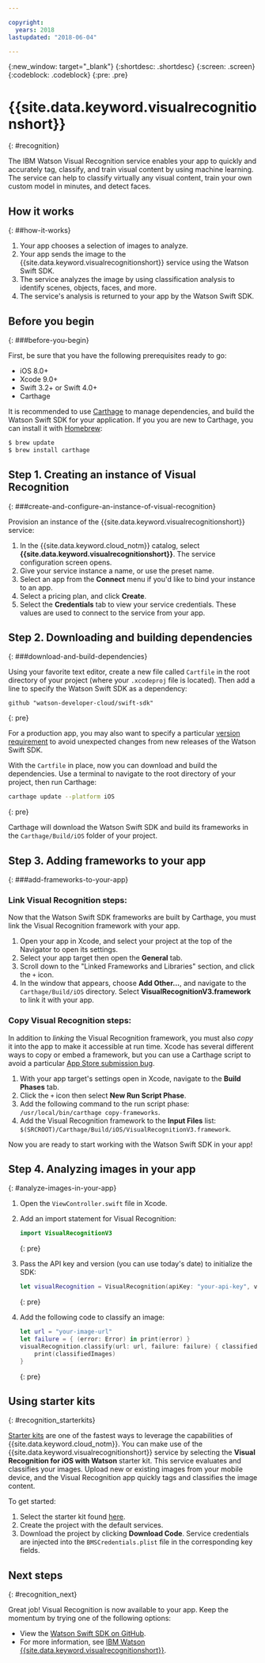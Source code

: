 ```yaml
---

copyright:
  years: 2018
lastupdated: "2018-06-04"

---
```

{:new_window: target="_blank"}
{:shortdesc: .shortdesc}
{:screen: .screen}
{:codeblock: .codeblock}
{:pre: .pre}

# {{site.data.keyword.visualrecognitionshort}}
{: #recognition}

The IBM Watson Visual Recognition service enables your app to quickly and accurately tag, classify, and train visual content by using machine learning. The service can help to classify virtually any visual content, train your own custom model in minutes, and detect faces.

## How it works
{: ##how-it-works}

1. Your app chooses a selection of images to analyze.
2. Your app sends the image to the {{site.data.keyword.visualrecognitionshort}} service using the Watson Swift SDK.
3. The service analyzes the image by using classification analysis to identify scenes, objects, faces, and more.
4. The service's analysis is returned to your app by the Watson Swift SDK.

## Before you begin
{: ###before-you-begin}

First, be sure that you have the following prerequisites ready to go:
<ul>
  <li>iOS 8.0+</li>
  <li>Xcode 9.0+</li>
  <li>Swift 3.2+ or Swift 4.0+</li>
  <li>Carthage</li>
</ul>

It is recommended to use [Carthage](https://github.com/Carthage/Carthage) to manage dependencies, and build the Watson Swift SDK for your application. If you you are new to Carthage, you can install it with [Homebrew](http://brew.sh/):

```bash
$ brew update
$ brew install carthage
```

## Step 1. Creating an instance of Visual Recognition
{: ###create-and-configure-an-instance-of-visual-recognition}

Provision an instance of the {{site.data.keyword.visualrecognitionshort}} service:

1. In the {{site.data.keyword.cloud_notm}} catalog, select **{{site.data.keyword.visualrecognitionshort}}**. The service configuration screen opens.
2. Give your service instance a name, or use the preset name.
3. Select an app from the **Connect** menu if you'd like to bind your instance to an app.
4. Select a pricing plan, and click **Create**.
5. Select the **Credentials** tab to view your service credentials. These values are used to connect to the service from your app.

## Step 2. Downloading and building dependencies
{: ###download-and-build-dependencies}

Using your favorite text editor, create a new file called `Cartfile` in the root directory of your project (where your `.xcodeproj` file is located). Then add a line to specify the Watson Swift SDK as a dependency:
```
github "watson-developer-cloud/swift-sdk"
```
{: pre}

For a production app, you may also want to specify a particular [version requirement](https://github.com/Carthage/Carthage/blob/master/Documentation/Artifacts.md#version-requirement) to avoid unexpected changes from new releases of the Watson Swift SDK.

With the `Cartfile` in place, now you can download and build the dependencies. Use a terminal to navigate to the root directory of your project, then run Carthage:

```bash
carthage update --platform iOS
```
{: pre}

Carthage will download the Watson Swift SDK and build its frameworks in the `Carthage/Build/iOS` folder of your project.

## Step 3. Adding frameworks to your app
{: ###add-frameworks-to-your-app}

### Link Visual Recognition steps:

Now that the Watson Swift SDK frameworks are built by Carthage, you must link the Visual Recognition framework with your app.

1. Open your app in Xcode, and select your project at the top of the Navigator to open its settings.
2. Select your app target then open the **General** tab.
3. Scroll down to the "Linked Frameworks and Libraries" section, and click the `+` icon.
4. In the window that appears, choose **Add Other...**, and navigate to the `Carthage/Build/iOS` directory. Select **VisualRecognitionV3.framework** to link it with your app.

### Copy Visual Recognition steps:

In addition to _linking_ the Visual Recognition framework, you must also _copy_ it into the app to make it accessible at run time. Xcode has several different ways to copy or embed a framework, but you can use a Carthage script to avoid a particular [App Store submission bug](http://www.openradar.me/radar?id=6409498411401216).

1. With your app target's settings open in Xcode, navigate to the **Build Phases** tab.
2. Click the `+` icon then select **New Run Script Phase**.
3. Add the following command to the run script phase: `/usr/local/bin/carthage copy-frameworks`.
4. Add the Visual Recognition framework to the **Input Files** list: `$(SRCROOT)/Carthage/Build/iOS/VisualRecognitionV3.framework`.

Now you are ready to start working with the Watson Swift SDK in your app!

## Step 4. Analyzing images in your app
{: #analyze-images-in-your-app}

1. Open the `ViewController.swift` file in Xcode.

1. Add an import statement for Visual Recognition:
    ```swift
    import VisualRecognitionV3
    ```
    {: pre}

1. Pass the API key and version (you can use today's date) to initialize the SDK:
    ```swift
    let visualRecognition = VisualRecognition(apiKey: "your-api-key", version: "yyyy-mm-dd")
    ```
    {: pre}

1. Add the following code to classify an image:
    ```swift
    let url = "your-image-url"
    let failure = { (error: Error) in print(error) }
    visualRecognition.classify(url: url, failure: failure) { classifiedImages in
        print(classifiedImages)
    }
    ```
    {: pre}

## Using starter kits
{: #recognition_starterkits}

[Starter kits](https://console.bluemix.net/developer/appledevelopment/starter-kits) are one of the fastest ways to leverage the capabilities of {{site.data.keyword.cloud_notm}}. You can make use of the {{site.data.keyword.visualrecognitionshort}} service by selecting the **Visual Recognition for iOS with Watson** starter kit. This service evaluates and classifies your images. Upload new or existing images from your mobile device, and the Visual Recognition app quickly tags and classifies the image content.

To get started:
1. Select the starter kit found [here](https://console.bluemix.net/developer/appledevelopment/starter-kits/visual-recognition-for-ios-with-watson).
2. Create the project with the default services.
3. Download the project by clicking **Download Code**. Service credentials are injected into the `BMSCredentials.plist` file in the corresponding key fields.

## Next steps
{: #recognition_next}

Great job! Visual Recognition is now available to your app. Keep the momentum by trying one of the following options:
* View the [Watson Swift SDK on GitHub](https://github.com/watson-developer-cloud/swift-sdk).
* For more information, see [IBM Watson {{site.data.keyword.visualrecognitionshort}}](https://www.ibm.com/watson/services/visual-recognition/).


